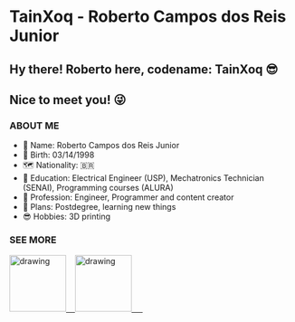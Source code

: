 # TainXoq - Roberto Campos dos Reis Junior
## Hy there! Roberto here, codename: TainXoq :sunglasses:
## Nice to meet you! :stuck_out_tongue_winking_eye:

### ABOUT ME
  * 🧔 Name: Roberto Campos dos Reis Junior
  * 🎂 Birth: 03/14/1998
  * 🗺️ Nationality: 🇧🇷
  * 🏫 Education: Electrical Engineer (USP), Mechatronics Technician (SENAI), Programming courses (ALURA)
  * 👷 Profession: Engineer, Programmer and content creator
  * 🌱 Plans: Postdegree, learning new things
  * 😎 Hobbies: 3D printing 
 
### SEE MORE
  <!-- [<img align="left" alt="LinkedIn" width="30px" src="https://raw.githubusercontent.com/devicons/devicon/9f4f5cdb393299a81125eb5127929ea7bfe42889/icons/linkedin/linkedin-original.svg" />][linkedin]
[<img align="left" alt="YouTube" width="30px" src="https://trucao.com.br/wp-content/uploads/2018/07/youtube-logo.png" />][youtube]
 -->
<a href="https://www.youtube.com/@tainxoq323"><img src="https://res.cloudinary.com/importdata/image/upload/v1595012354/yt_logo_jjgys4.png" alt="drawing" width="100"/>&nbsp;&nbsp;&nbsp;&nbsp;<a href="www.linkedin.com/in/robertocamposdosreisjunior"><img src="https://res.cloudinary.com/importdata/image/upload/v1595012354/linkedin_t9qiwy.png" alt="drawing" width="100"/> &nbsp;&nbsp;&nbsp;&nbsp;

<br />
